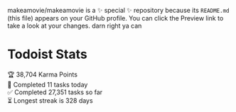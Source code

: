 makeamovie/makeamovie is a ✨ special ✨ repository because its `README.md` (this file) appears on your GitHub profile.
You can click the Preview link to take a look at your changes. darn right ya can

# Todoist Stats

<!-- TODO-IST:START -->
🏆  38,704 Karma Points           
🌸  Completed 11 tasks today           
✅  Completed 27,351 tasks so far           
⏳  Longest streak is 328 days
<!-- TODO-IST:END -->